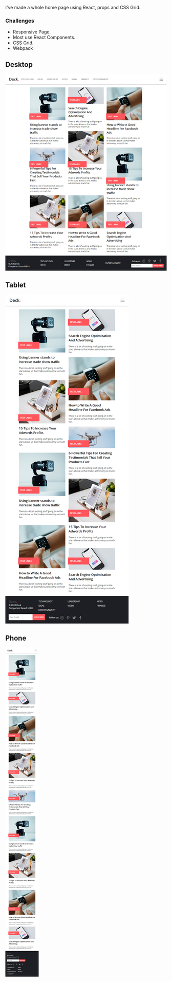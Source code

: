I've made a whole home page using React, props and CSS Grid.

### Challenges

-   Responsive Page.
-   Most use React Components.
-   CSS Grid.
-   Webpack

## Desktop

![Desktop image](https://raw.githubusercontent.com/AndresCampuzano/Card-Style-UI-React/master/src/components/images/screencapture-desktop.png)

## Tablet

![Tablet image](https://raw.githubusercontent.com/AndresCampuzano/Card-Style-UI-React/master/src/components/images/screencapture-tablet.png)

## Phone

![Phone image](https://raw.githubusercontent.com/AndresCampuzano/Card-Style-UI-React/master/src/components/images/screencapture-phone.png)
